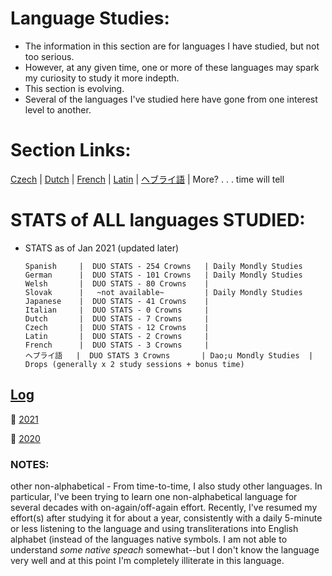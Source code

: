 # Language Studies:
* The information in this section are for languages I have studied, but not too serious.  
* However, at any given time, one or more of these languages may spark my curiosity to study it more indepth. 
* This section is evolving.  
* Several of the languages I've studied here have gone from one interest level to another.

# Section Links: 
[Czech](https://github.com/EO4wellness/T-I-L/tree/main/polyglot/la-otra/Czech) |  [Dutch](https://github.com/EO4wellness/T-I-L/tree/main/polyglot/la-otra/Dutch) |  [French](https://github.com/EO4wellness/T-I-L/tree/main/polyglot/la-otra/French) |  [Latin](https://github.com/EO4wellness/T-I-L/tree/main/polyglot/la-otra/Latin) |  [ヘブライ語](https://github.com/EO4wellness/T-I-L/tree/main/polyglot/la-otra/%E3%83%98%E3%83%96%E3%83%A9%E3%82%A4%E8%AA%9E) |  More? . . . time will tell  

# STATS of ALL languages STUDIED: 
* STATS as of Jan 2021 (updated later) 

      Spanish     |  DUO STATS - 254 Crowns   | Daily Mondly Studies 
      German      |  DUO STATS - 101 Crowns   | Daily Mondly Studies 
      Welsh       |  DUO STATS - 80 Crowns    |
      Slovak      |   ~not available~         | Daily Mondly Studies 
      Japanese    |  DUO STATS - 41 Crowns    |
      Italian     |  DUO STATS - 0 Crowns     |
      Dutch       |  DUO STATS - 7 Crowns     |
      Czech       |  DUO STATS - 12 Crowns    |
      Latin       |  DUO STATS - 2 Crowns     |
      French      |  DUO STATS - 3 Crowns     |
      ヘブライ語   |  DUO STATS 3 Crowns       | Dao;u Mondly Studies  | Drops (generally x 2 study sessions + bonus time)

## [Log](https://github.com/EO4wellness/T-I-L/tree/main/polyglot/la-otra/logs)

:large_blue_circle: [2021](https://github.com/EO4wellness/T-I-L/blob/main/polyglot/la-otra/study-log/2021-log.md)

:large_blue_circle: [2020](https://github.com/EO4wellness/T-I-L/blob/main/polyglot/la-otra/study-log/2020-log.md)



### NOTES:


other non-alphabetical - From time-to-time, I also study other languages. In particular, I've been trying to learn one non-alphabetical language for several decades with on-again/off-again effort.  Recently, I've resumed my effort(s) after studying it for about a year, consistently with a daily 5-minute or less listening to the language and using transliterations into English alphabet (instead of the languages native symbols. I am not able to understand *some native speach* somewhat--but I don't know the language very well and at this point I'm completely illiterate in this language. 

